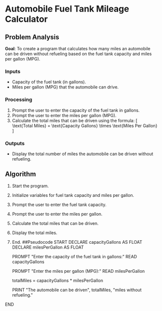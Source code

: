 # Automobile Fuel Tank Mileage Calculator

## Problem Analysis
**Goal**: To create a program that calculates how many miles an automobile can be driven without refueling based on the fuel tank capacity and miles per gallon (MPG).

### Inputs
- Capacity of the fuel tank (in gallons).
- Miles per gallon (MPG) that the automobile can drive.

### Processing
1. Prompt the user to enter the capacity of the fuel tank in gallons.
2. Prompt the user to enter the miles per gallon (MPG).
3. Calculate the total miles that can be driven using the formula:
   \[
   \text{Total Miles} = \text{Capacity Gallons} \times \text{Miles Per Gallon}
   \]

### Outputs
- Display the total number of miles the automobile can be driven without refueling.

## Algorithm
1. Start the program.
2. Initialize variables for fuel tank capacity and miles per gallon.
3. Prompt the user to enter the fuel tank capacity.
4. Prompt the user to enter the miles per gallon.
5. Calculate the total miles that can be driven.
6. Display the total miles.
7. End.
##Pseudocode
START
    DECLARE capacityGallons AS FLOAT
    DECLARE milesPerGallon AS FLOAT

    PROMPT "Enter the capacity of the fuel tank in gallons:"
    READ capacityGallons

    PROMPT "Enter the miles per gallon (MPG):"
    READ milesPerGallon

    totalMiles = capacityGallons * milesPerGallon

    PRINT "The automobile can be driven", totalMiles, "miles without refueling."

END
